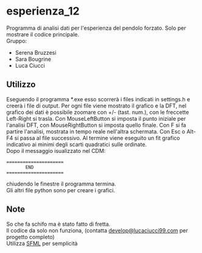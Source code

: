 # esperienza_12
Programma di analisi dati per l'esperienza del pendolo forzato. Solo per mostrare il codice principale.    
Gruppo:
- Serena Bruzzesi  
- Sara Bougrine  
- Luca Ciucci  

## Utilizzo
Eseguendo il programma *.exe esso scorrerà i files indicati in settings.h e creerà i file di output.
Per ogni file viene mostrato il grafico e la DFT, nel grafico dei dati è possibile zoomare con +/- (tast. num.), con le freccette Left-Right si trasla. Con MouseLeftButton si imposta il punto iniziale per l'analisi DFT, con MouseRightButton si imposta quello finale. Con F si fa partire l'analisi, mostrata in tempo reale nell'altra schermata. Con Esc o Alt-F4 si passa al file successivo.
Al termine viene eseguito un fit grafico indicativo ai minimi degli scarti quadratici sulle ordinate.  
Dopo il messaggio isualizzato nel CDM:
```
=====================
       END
=====================
```
chiudendo le finestre il programma termina.  
Gli altri file python sono per creare i grafici.

## Note
So che fa schifo ma è stato fatto di fretta.  
Il codice da solo non funziona, (contatta develop@lucaciucci99.com per progetto completo)  
Utilizza [SFML](https://www.sfml-dev.org/) per semplicità
